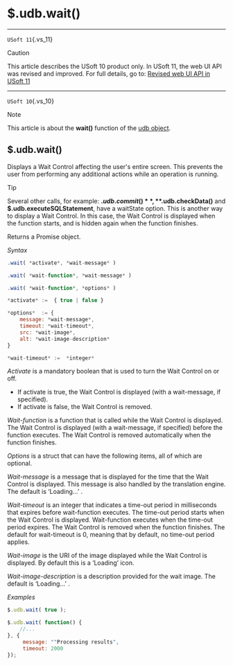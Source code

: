 # $.udb.wait()



----

`USoft 11`{.vs_11}

> [!CAUTION]
> This article describes the USoft 10 product only.
> In USoft 11, the web UI API was revised and improved. For full details, go to:
> [Revised web UI API in USoft 11](/docs/Web%20and%20app%20UIs/UDB%20udb/Revised%20web%20UI%20API%20in%20USoft%2011.md)

----

`USoft 10`{.vs_10}

> [!NOTE]
> This article is about the **wait()** function of the [udb object](/docs/Web%20and%20app%20UIs/UDB%20udb).

## **$.udb.wait()**

Displays a Wait Control affecting the user's entire screen. This prevents the user from performing any additional actions while an operation is running.

> [!TIP]
> Several other calls, for example: **$.udb.commit()**, **$.udb.checkData()** and **$.udb.executeSQLStatement**, have a waitState option. This is another way to display a Wait Control. In this case, the Wait Control is displayed when the function starts, and is hidden again when the function finishes.

Returns a Promise object.

*Syntax*

```js
.wait( *activate*, *wait-message* )

.wait( *wait-function*, *wait-message* )

.wait( *wait-function*, *options* )

*activate* :=  { true | false }

*options*  := {
    message: *wait-message*,
    timeout: *wait-timeout*,
    src: *wait-image*,
    alt: *wait-image-description*
}

*wait-timeout* :=  *integer*
```

*Activate* is a mandatory boolean that is used to turn the Wait Control on or off.

- If activate is true, the Wait Control is displayed (with a wait-message, if specified).
- If activate is false, the Wait Control is removed.

*Wait-function* is a function that is called while the Wait Control is displayed. The Wait Control is displayed (with a wait-message, if specified) before the function executes. The Wait Control is removed automatically when the function finishes.

*Options* is a struct that can have the following items, all of which are optional.

*Wait-message* is a message that is displayed for the time that the Wait Control is displayed. This message is also handled by the translation engine. The default is ‘Loading…’ .

*Wait-timeout* is an integer that indicates a time-out period in milliseconds that expires before wait-function executes. The time-out period starts when the Wait Control is displayed. Wait-function executes when the time-out period expires. The Wait Control is removed when the function finishes. The default for wait-timeout is 0, meaning that by default, no time-out period applies.

*Wait-image* is the URI of the image displayed while the Wait Control is displayed. By default this is a ‘Loading’ icon.

*Wait-image-description* is a description provided for the wait image. The default is ‘Loading...’ .

*Examples*

```js
$.udb.wait( true );
```

```js
$.udb.wait( function() {
    //...
}, {
     message: ""Processing results",
     timeout: 2000
});
```